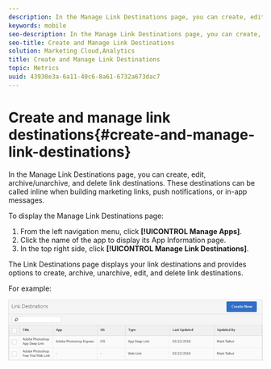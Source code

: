 ```yaml
---
description: In the Manage Link Destinations page, you can create, edit, archive/unarchive, and delete link destinations. These destinations can be called inline when building marketing links, push notifications, or in-app messages.
keywords: mobile
seo-description: In the Manage Link Destinations page, you can create, edit, archive/unarchive, and delete link destinations. These destinations can be called inline when building marketing links, push notifications, or in-app messages.
seo-title: Create and Manage Link Destinations
solution: Marketing Cloud,Analytics
title: Create and Manage Link Destinations
topic: Metrics
uuid: 43930e3a-6a11-40c6-8a61-6732a673dac7
---
```


# Create and manage link destinations{#create-and-manage-link-destinations}

In the Manage Link Destinations page, you can create, edit, archive/unarchive, and delete link destinations. These destinations can be called inline when building marketing links, push notifications, or in-app messages.

To display the Manage Link Destinations page:

1. From the left navigation menu, click **[!UICONTROL Manage Apps]**. 
1. Click the name of the app to display its App Information page. 
1. In the top right side, click **[!UICONTROL Manage Link Destinations]**.

The Link Destinations page displays your link destinations and provides options to create, archive, unarchive, edit, and delete link destinations.

For example:

![](assets/link_destinations_list.png)


